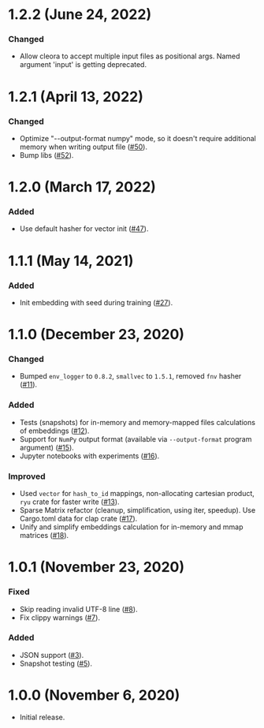 # 1.2.2 (June 24, 2022)

### Changed
- Allow cleora to accept multiple input files as positional args. Named argument 'input' is getting deprecated.

[#55]: https://github.com/Synerise/cleora/pull/55


# 1.2.1 (April 13, 2022)

### Changed
- Optimize "--output-format numpy" mode, so it doesn't require additional memory when writing output file ([#50]).
- Bump libs ([#52]).

[#50]: https://github.com/Synerise/cleora/pull/50
[#52]: https://github.com/Synerise/cleora/pull/52


# 1.2.0 (March 17, 2022)

### Added
- Use default hasher for vector init ([#47]).

[#47]: https://github.com/Synerise/cleora/pull/47


# 1.1.1 (May 14, 2021)

### Added
- Init embedding with seed during training ([#27]).

[#27]: https://github.com/Synerise/cleora/pull/27


# 1.1.0 (December 23, 2020)

### Changed
- Bumped `env_logger` to `0.8.2`, `smallvec` to `1.5.1`, removed `fnv` hasher ([#11]).

[#11]: https://github.com/Synerise/cleora/pull/11

### Added
- Tests (snapshots) for in-memory and memory-mapped files calculations of embeddings ([#12]).
- Support for `NumPy` output format (available via `--output-format` program argument) ([#15]).
- Jupyter notebooks with experiments ([#16]).

[#12]: https://github.com/Synerise/cleora/pull/12
[#15]: https://github.com/Synerise/cleora/pull/15
[#16]: https://github.com/Synerise/cleora/pull/16

### Improved
- Used `vector` for `hash_to_id` mappings, non-allocating cartesian product, `ryu` crate for faster write ([#13]).
- Sparse Matrix refactor (cleanup, simplification, using iter, speedup). Use Cargo.toml data for clap crate ([#17]).
- Unify and simplify embeddings calculation for in-memory and mmap matrices ([#18]).

[#13]: https://github.com/Synerise/cleora/pull/13
[#17]: https://github.com/Synerise/cleora/pull/17
[#18]: https://github.com/Synerise/cleora/pull/18


# 1.0.1 (November 23, 2020)

### Fixed
- Skip reading invalid UTF-8 line ([#8]).
- Fix clippy warnings ([#7]).

[#8]: https://github.com/Synerise/cleora/pull/8
[#7]: https://github.com/Synerise/cleora/pull/7

### Added
- JSON support ([#3]).
- Snapshot testing ([#5]).

[#3]: https://github.com/Synerise/cleora/pull/3
[#5]: https://github.com/Synerise/cleora/pull/5


# 1.0.0 (November 6, 2020)

- Initial release.